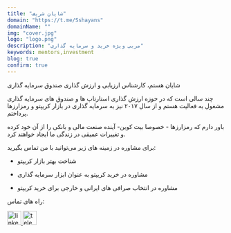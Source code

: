 ```yaml
---
title: "شایان شریف"
domain: "https://t.me/Sshayans"
domainName: ""
img: "cover.jpg"
logo: "logo.png"
description: "مربی ویژه خرید و سرمایه گذاری"
keywords: mentors,investment
blog: true
confirm: true
---
```


شایان هستم، کارشناس ارزیابی و ارزش گذاری صندوق سرمایه گذاری

چند سالی است که در حوزه ارزش گذاری استارتاپ ها و صندوق های سرمایه گذاری مشغول به فعالیت هستم و از سال ۲۰۱۷ نیز به سرمایه گذاری در بازار کریپتو و رمزارزها پرداختم.

باور دارم که رمزارز‌ها - خصوصا بیت کوین- آینده صنعت مالی و بانکی را از آن خود کرده و تغییرات عمیقی در زندگی ما ایجاد خواهند کرد.

برای مشاوره در زمینه های زیر می‌توانید با من تماس بگیرید:

- شناخت بهتر بازار کریپتو

- مشاوره در خرید کریپتو به عنوان ابزار سرمایه گذاری

- مشاوره در انتخاب صرافی های ایرانی و خارجی برای خرید کریپتو

<section id="project-contact-sectiton">
<p id="project-contacts-title">
راه های تماس:
</p>
<p id="project-socialnetworks">
    <a target="_blank"  href="https://www.linkedin.com/in/sshayans/">
    <img loading="lazy" alt="linkedin icon" width="32" height="32" class="project-socialnetwork-icon" src="https://icons.iconarchive.com/icons/martz90/circle/32/linkedin-icon.png"/>
    </a>
    <a target="_blank"  href="https://t.me/Sshayans">
    <img loading="lazy" alt="telegram icon" width="32" height="32" class="project-socialnetwork-icon" src="https://icons.iconarchive.com/icons/papirus-team/papirus-apps/32/telegram-icon.png"/>
    </a>
    
</p>
</sectiton>
